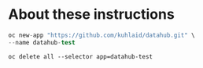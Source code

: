 # About these instructions


```s bash
oc new-app "https://github.com/kuhlaid/datahub.git" \
--name datahub-test
```

`oc delete all --selector app=datahub-test`